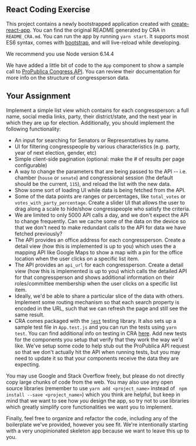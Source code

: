## React Coding Exercise

This project contains a newly bootstrapped application created with [create-react-app](https://github.com/facebook/create-react-app). You can find the original README generated by CRA in `README_CRA.md`. You can run the app by running `yarn start`. It supports most ES6 syntax, comes with [bootstrap](http://getbootstrap.com/docs/4.1/getting-started/introduction/), and will live-reload while developing.

We recommend you use Node version 6.14.4

We have added a little bit of code to the `App` component to show a sample call to [ProPublica Congress API](https://projects.propublica.org/api-docs/congress-api/members/#lists-of-members). You can review their documentation for more info on the structure of congressperson data.

## Your Assignment

Implement a simple list view which contains for each congressperson: a full name, social media links, party, their district/state, and the next year in which they are up for election. Additionally, you should implement the following functionality:

* An input for searching for Senators or Representatives by name.
* UI for filtering congresspeople by various characteristics (e.g. party, year of next election, gender, etc)
* Simple client-side pagination (optional: make the # of results per page configurable)
* A way to change the parameters that are being passed to the API -- i.e. chamber (`house` or `senate`) and congressional session (the default should be the current, `115`), and reload the list with the new data.
* Show some sort of loading UI while data is being fetched from the API.
* Some of the data points are ranges or percentages, like `total_votes` or `votes_with_party_percentage`. Create a slider UI that allows the user to drag along a scale to hide/show congresspeople who satisfy the criteria.
* We are limited to only 5000 API calls a day, and we don't expect the API to change frequently. Can we cache some of the data on the device so that we don't need to make redundant calls to the API for data we have fetched previously?
* The API provides an office address for each congressperson. Create a detail view (how this is implemented is up to you) which uses the a mapping API like Google Maps to show a map with a pin for the office location when the user clicks on a specific list item.
* The API provides an `api_url` for each congressperson. Create a detail view (how this is implemented is up to you) which calls the detailed API for that congressperson and shows additional information on their roles/committee membership when the user clicks on a specific list item.
* Ideally, we'd be able to share a particular slice of the data with others. Implement some routing mechanism so that each search property is encoded in the URL, such that we can refresh the page and still see the same result.
* CRA comes packaged with the [`jest`](https://github.com/facebook/jest) testing library. It also sets up a sample test file in `App.test.js` and you can run the tests using `yarn test`. You can find additional info on testing in CRA [here](https://github.com/facebook/create-react-app/blob/master/packages/react-scripts/template/README.md#running-tests). Add new tests for the components you setup that verify that they work the way we'd like. We've setup some code to help stub out the ProPublica API request so that we don't actually hit the API when running tests, but you may need to update it so that your components receive the data they are expecting.

You may use Google and Stack Overflow freely, but please do not directly copy large chunks of code from the web. You may also use any open source libraries (remember to use `yarn add <project_name>` instead of ` npm install --save <project_name>`) which you think are helpful, but keep in mind that we want to see how _you_ design the app, so try not to use libraries which greatly simplify core functionalities we want you to implement.

Finally, feel free to organize and refactor the code, including any of the boilerplate we've provided, however you see fit. We're intentionally starting with a very unopinionated skeleton app because we want to leave this up to you.
